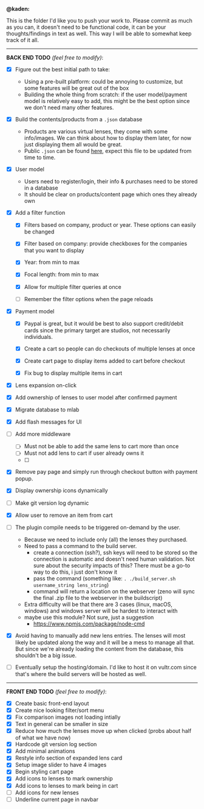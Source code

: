 **@kaden:**

This is the folder I'd like you to push your work to. Please commit as much as you can, it doesn't need to be functional code, it can be your thoughts/findings in text as well. This way I will be able to somewhat keep track of it all.


---



**BACK END TODO** *(feel free to modify)*:

- [x] Figure out the best initial path to take:
	- Using a pre-built platform: could be annoying to customize, but some features will be great out of the box
	- Building the whole thing from scratch: if the user model/payment model is relatively easy to add, this might be the best option since we don't need many other features.
	
	
- [x] Build the contents/products from a `.json` database
	- Products are various virtual lenses, they come with some info/images. We can think about how to display them later, for now just displaying them all would be great.
	- Public `.json` can be found [here](https://github.com/zpelgrims/lentil/blob/master/www/json/lenses_public.json), expect this file to be updated from time to time.
	

- [x] User model
	- Users need to register/login, their info & purchases need to be stored in a database
	- It should be clear on products/content page which ones they already own


- [x] Add a filter function
	- [x] Filters based on company, product or year. These options can easily
	be changed
	- [x] Filter based on company: provide checkboxes for the companies that you want to display
	- [x] Year: from min to max
	- [x] Focal length: from min to max
	- [x] Allow for multiple filter queries at once
	- [ ] Remember the filter options when the page reloads

	
- [x] Payment model
	- [x] Paypal is great, but it would be best to also support credit/debit cards since the primary target are studios, not necessarily individuals.
	- [x] Create a cart so people can do checkouts of multiple lenses at once
	- [x] Create cart page to display items added to cart before checkout
	- [x] Fix bug to display multiple items in cart


- [x] Lens expansion on-click


- [x] Add ownership of lenses to user model after confirmed payment


- [x] Migrate database to mlab


- [x] Add flash messages for UI

- [ ] Add more middleware
	- [ ] Must not be able to add the same lens to cart more than once
	- [ ] Must not add lens to cart if user already owns it
	- [ ] 

- [x] Remove pay page and simply run through checkout button with 
payment popup.	

- [x] Display ownership icons dynamically

- [ ] Make git version log dynamic

- [x] Allow user to remove an item from cart
	
- [ ] The plugin compile needs to be triggered on-demand by the user.
	- Because we need to include only (all) the lenses they purchased. 
	- Need to pass a command to the build server.
		- create a connection (ssh?), ssh keys will need to be stored so the connection is automatic and doesn't need human validation. Not sure about the security impacts of this? There must be a go-to way to do this, i just don't know it
		- pass the command (something like: `. ./build_server.sh username_string lens_string`)
		- command will return a location on the webserver (zeno will sync the final .zip file to the webserver in the buildscript)
	- Extra difficulty will be that there are 3 cases (linux, macOS, windows) and windows server will be hardest to interact with
	- maybe use this module? Not sure, just a suggestion
		- https://www.npmjs.com/package/node-cmd 
	
	
- [x] Avoid having to manually add new lens entries. The lenses will most likely be updated along the way and it will be a mess to manage all that. But since we're already loading the content from the database, this shouldn't be a big issue.
	
- [ ] Eventually setup the hosting/domain. I'd like to host it on vultr.com since that's where the build servers will be hosted as well.

---

**FRONT END TODO** *(feel free to modify)*:


- [x] Create basic front-end layout
- [x] Create nice looking filter/sort menu
- [x] Fix comparison images not loading intially
- [x] Text in general can be smaller in size
- [x] Reduce how much the lenses move up when clicked (probs about half of what we have now)
- [x] Hardcode git version log section
- [x] Add minimal animations
- [x] Restyle info section of expanded lens card
- [x] Setup image slider to have 4 images
- [x] Begin styling cart page
- [x] Add icons to lenses to mark ownership
- [x] Add icons to lenses to mark being in cart
- [ ] Add icons for new lenses
- [ ] Underline current page in navbar